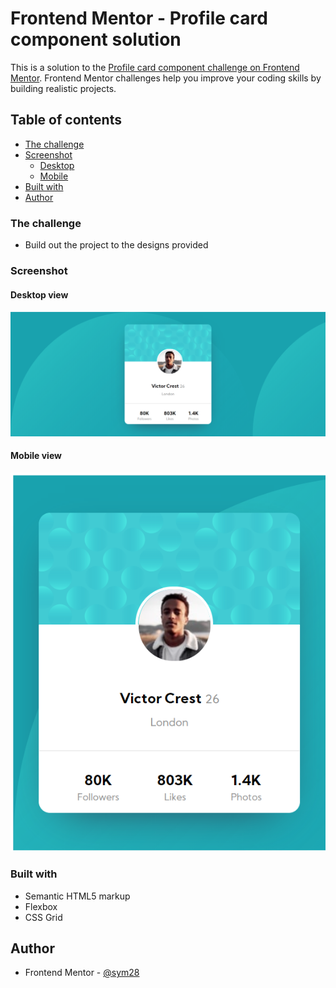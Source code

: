 # Frontend Mentor - Profile card component solution

This is a solution to the [Profile card component challenge on Frontend Mentor](https://www.frontendmentor.io/challenges/profile-card-component-cfArpWshJ). Frontend Mentor challenges help you improve your coding skills by building realistic projects. 

## Table of contents

- [The challenge](#the-challenge)
- [Screenshot](#screenshot)
    - [Desktop](#desktop-view)
    - [Mobile](#Mobile-view)
- [Built with](#built-with)
- [Author](#author)


### The challenge

- Build out the project to the designs provided

### Screenshot

#### Desktop view
![Desktop](./design/profile-card-desktop.png)

#### Mobile view
![Mobile](./design/profile-card-mobile.png)

### Built with

- Semantic HTML5 markup
- Flexbox
- CSS Grid

## Author

- Frontend Mentor - [@sym28](https://www.frontendmentor.io/profile/sym28)